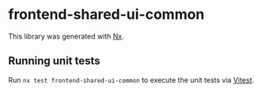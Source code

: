 # frontend-shared-ui-common

This library was generated with [Nx](https://nx.dev).

## Running unit tests

Run `nx test frontend-shared-ui-common` to execute the unit tests via [Vitest](https://vitest.dev/).
